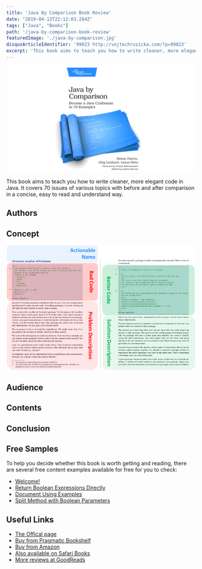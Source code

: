 ```yaml
---
title: 'Java By Comparison Book Review'
date: "2019-04-13T22:12:03.284Z"
tags: ["Java", "Books"]
path: '/java-by-comparison-book-review'
featuredImage: './java-by-comparison.jpg'
disqusArticleIdentifier: '99023 http://vojtechruzicka.com/?p=99023'
excerpt: 'This book aims to teach you how to write cleaner, more elegant code in Java. It covers 70 issues of various topics with before and after comparison in a concise, easy to read and understand way.'
---
```


![Java By Comparison](java-by-comparison.jpg)

This book aims to teach you how to write cleaner, more elegant code in Java. It covers 70 issues of various topics with before and after comparison in a concise, easy to read and understand way.

## Authors
## Concept

![Comparison: Before and after](comparison.png)

## Audience
## Contents
## Conclusion

## Free Samples
To help you decide whether this book is worth getting and reading, there are several free content examples available for free for you to check:

- [Welcome!](http://media.pragprog.com/titles/javacomp/preface.pdf)
- [Return Boolean Expressions Directly](http://media.pragprog.com/titles/javacomp/boolean.pdf)
- [Document Using Examples](http://media.pragprog.com/titles/javacomp/examples.pdf)
- [Split Method with Boolean Parameters](http://media.pragprog.com/titles/javacomp/split.pdf)


## Useful Links
- [The Offical page](https://java.by-comparison.com/)
- [Buy from Pragmatic Bookshelf](https://pragprog.com/book/javacomp/java-by-comparison)
- [Buy from Amazon](https://www.amazon.com/Java-Comparison-Become-Craftsman-Examples/dp/1680502875/)
- [Also available on Safari Books](http://shop.oreilly.com/product/9781680502879.do)
- [More reviews at GoodReads](https://www.goodreads.com/book/show/39339133-java-by-comparison)